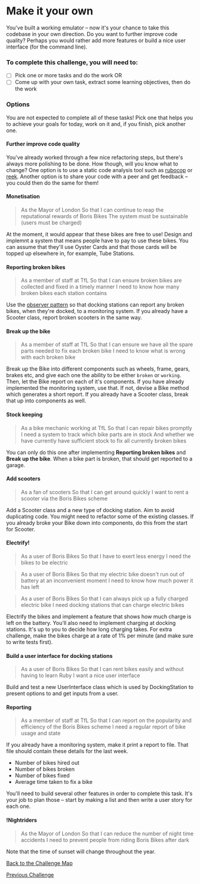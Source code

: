 # Make it your own

You've built a working emulator – now it's your chance to take this codebase in your own direction. Do you want to further improve code quality? Perhaps you would rather add more features or build a nice user interface (for the command line).

### To complete this challenge, you will need to:
- [ ] Pick one or more tasks and do the work
OR
- [ ] Come up with your own task, extract some learning objectives, then do the work

### Options

You are not expected to complete all of these tasks! Pick one that helps you to achieve your goals for today, work on it and, if you finish, pick another one.

#### Further improve code quality
You've already worked through a few nice refactoring steps, but there's always more polishing to be done.  How though, will you know what to change? One option is to use a static code analysis tool such as [rubocop](https://github.com/rubocop/rubocop) or [reek](https://github.com/troessner/reek). Another option is to share your code with a peer and get feedback – you could then do the same for them!

#### Monetisation
> As the Mayor of London
> So that I can continue to reap the reputational rewards of Boris Bikes
> The system must be sustainable (users must be charged)

At the moment, it would appear that these bikes are free to use!  Design and implemnt a system that means people have to pay to use these bikes. You can assume that they'll use Oyster Cards and that those cards will be topped up elsewhere in, for example, Tube Stations.

#### Reporting broken bikes
> As a member of staff at TfL
> So that I can ensure broken bikes are collected and fixed in a timely manner
> I need to know how many broken bikes each station contains

Use the [observer pattern](https://refactoring.guru/design-patterns/observer/ruby/example) so that docking stations can report any broken bikes, when they're docked, to a monitoring system. If you already have a Scooter class, report broken scooters in the same way.

#### Break up the bike
> As a member of staff at TfL
> So that I can ensure we have all the spare parts needed to fix each broken bike
> I need to know what is wrong with each broken bike

Break up the Bike into different components such as wheels, frame, gears, brakes etc, and give each one the ability to be either `broken` or `working`. Then, let the Bike report on each of it's components. If you have already implemented the monitoring system, use that. If not, devise a Bike method which generates a short report. If you already have a Scooter class, break that up into components as well.

#### Stock keeping
> As a bike mechanic working at TfL
> So that I can repair bikes promptly
> I need a system to track which bike parts are in stock
> And whether we have currently have sufficient stock to fix all currently broken bikes

You can only do this one after implementing **Reporting broken bikes** and **Break up the bike**. When a bike part is broken, that should get reported to a garage.

#### Add scooters
> As a fan of scooters
> So that I can get around quickly
> I want to rent a scooter via the Boris Bikes scheme

Add a Scooter class and a new type of docking station. Aim to avoid duplicating code. You might need to refactor some of the existing classes. If you already broke your Bike down into components, do this from the start for Scooter.

#### Electrify!
> As a user of Boris Bikes
> So that I have to exert less energy
> I need the bikes to be electric

> As a user of Boris Bikes
> So that my electric bike doesn't run out of battery at an inconvenient moment
> I need to know how much power it has left

> As a user of Boris Bikes
> So that I can always pick up a fully charged electric bike
> I need docking stations that can charge electric bikes

Electrify the bikes and implement a feature that shows how much charge is left on the battery. You'll also need to implement charging at docking stations.  It's up to you to decide how long charging takes.  For extra challenge, make the bikes charge at a rate of 1% per minute (and make sure to write tests first).

#### Build a user interface for docking stations
> As a user of Boris Bikes
> So that I can rent bikes easily and without having to learn Ruby
> I want a nice user interface

Build and test a new UserInterface class which is used by DockingStation to present options to and get inputs from a user.

#### Reporting
> As a member of staff at TfL
> So that I can report on the popularity and efficiency of the Boris Bikes scheme
> I need a regular report of bike usage and state

If you already have a monitoring system, make it print a report to file. That file should contain these details for the last week.
- Number of bikes hired out
- Number of bikes broken
- Number of bikes fixed
- Average time taken to fix a bike

You'll need to build several other features in order to complete this task. It's your job to plan those – start by making a list and then write a user story for each one.

#### !Nightriders
> As the Mayor of London
> So that I can reduce the number of night time accidents
> I need to prevent people from riding Boris Bikes after dark

Note that the time of sunset will change throughout the year.

[Back to the Challenge Map](0_challenge_map.md)

[Previous Challenge](19_modules_as_mixins.md)